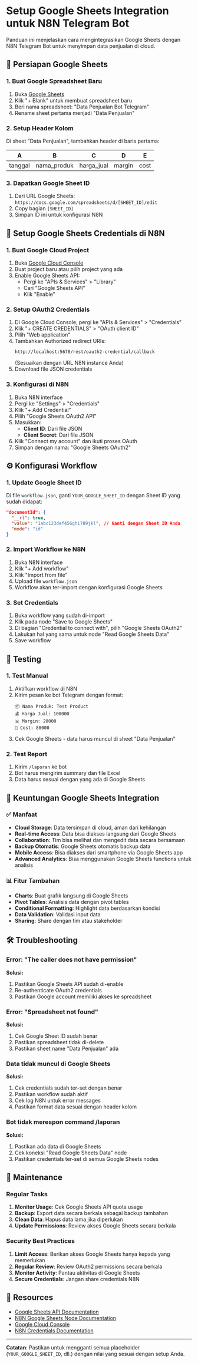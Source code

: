 # Setup Google Sheets Integration untuk N8N Telegram Bot

Panduan ini menjelaskan cara mengintegrasikan Google Sheets dengan N8N Telegram Bot untuk menyimpan data penjualan di cloud.

## 🔧 Persiapan Google Sheets

### 1. Buat Google Spreadsheet Baru
1. Buka [Google Sheets](https://sheets.google.com)
2. Klik "+ Blank" untuk membuat spreadsheet baru
3. Beri nama spreadsheet: "Data Penjualan Bot Telegram"
4. Rename sheet pertama menjadi "Data Penjualan"

### 2. Setup Header Kolom
Di sheet "Data Penjualan", tambahkan header di baris pertama:

| A | B | C | D | E |
|---|---|---|---|---|
| tanggal | nama_produk | harga_jual | margin | cost |

### 3. Dapatkan Google Sheet ID
1. Dari URL Google Sheets: `https://docs.google.com/spreadsheets/d/[SHEET_ID]/edit`
2. Copy bagian `[SHEET_ID]`
3. Simpan ID ini untuk konfigurasi N8N

## 🔐 Setup Google Sheets Credentials di N8N

### 1. Buat Google Cloud Project
1. Buka [Google Cloud Console](https://console.cloud.google.com/)
2. Buat project baru atau pilih project yang ada
3. Enable Google Sheets API:
   - Pergi ke "APIs & Services" > "Library"
   - Cari "Google Sheets API"
   - Klik "Enable"

### 2. Setup OAuth2 Credentials
1. Di Google Cloud Console, pergi ke "APIs & Services" > "Credentials"
2. Klik "+ CREATE CREDENTIALS" > "OAuth client ID"
3. Pilih "Web application"
4. Tambahkan Authorized redirect URIs:
   ```
   http://localhost:5678/rest/oauth2-credential/callback
   ```
   (Sesuaikan dengan URL N8N instance Anda)
5. Download file JSON credentials

### 3. Konfigurasi di N8N
1. Buka N8N interface
2. Pergi ke "Settings" > "Credentials"
3. Klik "+ Add Credential"
4. Pilih "Google Sheets OAuth2 API"
5. Masukkan:
   - **Client ID**: Dari file JSON
   - **Client Secret**: Dari file JSON
6. Klik "Connect my account" dan ikuti proses OAuth
7. Simpan dengan nama: "Google Sheets OAuth2"

## ⚙️ Konfigurasi Workflow

### 1. Update Google Sheet ID
Di file `workflow.json`, ganti `YOUR_GOOGLE_SHEET_ID` dengan Sheet ID yang sudah didapat:

```json
"documentId": {
  "__rl": true,
  "value": "1abc123def456ghi789jkl", // Ganti dengan Sheet ID Anda
  "mode": "id"
}
```

### 2. Import Workflow ke N8N
1. Buka N8N interface
2. Klik "+ Add workflow"
3. Klik "Import from file"
4. Upload file `workflow.json`
5. Workflow akan ter-import dengan konfigurasi Google Sheets

### 3. Set Credentials
1. Buka workflow yang sudah di-import
2. Klik pada node "Save to Google Sheets"
3. Di bagian "Credential to connect with", pilih "Google Sheets OAuth2"
4. Lakukan hal yang sama untuk node "Read Google Sheets Data"
5. Save workflow

## 🧪 Testing

### 1. Test Manual
1. Aktifkan workflow di N8N
2. Kirim pesan ke bot Telegram dengan format:
   ```
   📦 Nama Produk: Test Product
   💰 Harga Jual: 100000
   📊 Margin: 20000
   💸 Cost: 80000
   ```
3. Cek Google Sheets - data harus muncul di sheet "Data Penjualan"

### 2. Test Report
1. Kirim `/laporan` ke bot
2. Bot harus mengirim summary dan file Excel
3. Data harus sesuai dengan yang ada di Google Sheets

## 🔄 Keuntungan Google Sheets Integration

### ✅ Manfaat
- **Cloud Storage**: Data tersimpan di cloud, aman dari kehilangan
- **Real-time Access**: Data bisa diakses langsung dari Google Sheets
- **Collaboration**: Tim bisa melihat dan mengedit data secara bersamaan
- **Backup Otomatis**: Google Sheets otomatis backup data
- **Mobile Access**: Bisa diakses dari smartphone via Google Sheets app
- **Advanced Analytics**: Bisa menggunakan Google Sheets functions untuk analisis

### 📊 Fitur Tambahan
- **Charts**: Buat grafik langsung di Google Sheets
- **Pivot Tables**: Analisis data dengan pivot tables
- **Conditional Formatting**: Highlight data berdasarkan kondisi
- **Data Validation**: Validasi input data
- **Sharing**: Share dengan tim atau stakeholder

## 🛠️ Troubleshooting

### Error: "The caller does not have permission"
**Solusi:**
1. Pastikan Google Sheets API sudah di-enable
2. Re-authenticate OAuth2 credentials
3. Pastikan Google account memiliki akses ke spreadsheet

### Error: "Spreadsheet not found"
**Solusi:**
1. Cek Google Sheet ID sudah benar
2. Pastikan spreadsheet tidak di-delete
3. Pastikan sheet name "Data Penjualan" ada

### Data tidak muncul di Google Sheets
**Solusi:**
1. Cek credentials sudah ter-set dengan benar
2. Pastikan workflow sudah aktif
3. Cek log N8N untuk error messages
4. Pastikan format data sesuai dengan header kolom

### Bot tidak merespon command /laporan
**Solusi:**
1. Pastikan ada data di Google Sheets
2. Cek koneksi "Read Google Sheets Data" node
3. Pastikan credentials ter-set di semua Google Sheets nodes

## 📝 Maintenance

### Regular Tasks
1. **Monitor Usage**: Cek Google Sheets API quota usage
2. **Backup**: Export data secara berkala sebagai backup tambahan
3. **Clean Data**: Hapus data lama jika diperlukan
4. **Update Permissions**: Review akses Google Sheets secara berkala

### Security Best Practices
1. **Limit Access**: Berikan akses Google Sheets hanya kepada yang memerlukan
2. **Regular Review**: Review OAuth2 permissions secara berkala
3. **Monitor Activity**: Pantau aktivitas di Google Sheets
4. **Secure Credentials**: Jangan share credentials N8N

## 🔗 Resources

- [Google Sheets API Documentation](https://developers.google.com/sheets/api)
- [N8N Google Sheets Node Documentation](https://docs.n8n.io/integrations/builtin/app-nodes/n8n-nodes-base.googlesheets/)
- [Google Cloud Console](https://console.cloud.google.com/)
- [N8N Credentials Documentation](https://docs.n8n.io/integrations/builtin/credentials/google/)

---

**Catatan**: Pastikan untuk mengganti semua placeholder (`YOUR_GOOGLE_SHEET_ID`, dll.) dengan nilai yang sesuai dengan setup Anda.
